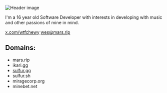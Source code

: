 ![Header image](https://cdn.discordapp.com/attachments/1186144620103614677/1189860910773321788/Artboard_1.png?ex=659fb353&is=658d3e53&hm=eb18d0a54b87f0a0854dd2e1f4cbe0a3fe32f6e5862aea43a92eece6e373b1a9&#gh-dark-mode-only)

I'm a 16 year old Software Developer with interests in developing with music and other passions of mine in mind.

[x.com/wtfchewy](https://x.com/wtfchewy/)
<wes@mars.rip>

## Domains:
- mars.rip
- ikari.gg
- [sulfur.gg](https://sulfur.gg/)
- sulfur.sh
- miragecorp.org
- minebet.net
